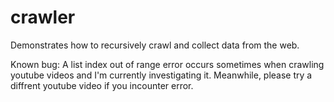# crawler
Demonstrates how to recursively crawl and collect data from the web.

Known bug:
A list index out of range error occurs sometimes when crawling youtube videos and I'm currently investigating it. Meanwhile, please try a diffrent youtube video if you incounter error. 
